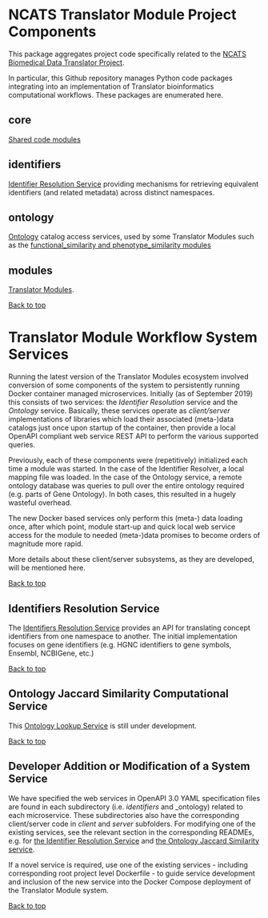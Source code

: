 #  NCATS Translator Module Project Components

This package aggregates project code specifically related to the 
[NCATS Biomedical Data Translator Project](https://ncats.nih.gov/translator).

In particular, this Github repository manages Python code packages integrating into an implementation of 
Translator bioinformatics computational workflows. These packages are enumerated here.

## core

[Shared code modules](./core)

## identifiers

[Identifier Resolution Service](./identifiers) 
providing mechanisms for retrieving equivalent identifiers (and related metadata) across distinct namespaces.

## ontology

[Ontology](https://github.com/ncats/translator-modules/tree/docker-compose-system/ncats/translator/ontology) catalog 
access services, used by some Translator Modules such as the 
[functional_similarity and phenotype_similarity modules](./modules/gene/gene/README.md)

## modules

[Translator Modules](./modules).

[Back to top](#ncats-translator-module-project-components)

# Translator Module Workflow System Services

Running the latest version of the  Translator Modules ecosystem involved conversion of some components of the system to 
persistently running Docker container managed microservices. Initially (as of September 2019) this consists of two
services: the *Identifier Resolution* service and the *Ontology* service.  Basically, these services operate as 
_client/server_ implementations of libraries which load their associated (meta-)data catalogs just once upon startup
of the container, then provide a local OpenAPI compliant web service REST API to perform the various supported queries.

Previously, each of these components were (repetitively) initialized each time a module was started. In the case of 
the Identifier Resolver, a local mapping file was loaded. In the case of the Ontology service, a remote ontology 
database was queries to pull over the entire ontology required (e.g. parts of Gene Ontology). In both cases, this 
resulted in a hugely wasteful overhead. 

The new Docker based services only perform this (meta-) data loading once, after which point, module start-up and 
quick local web service access for the module to needed (meta-)data promises to become orders of magnitude more rapid.

More details about these client/server subsystems, as they are developed, will be mentioned here.

[Back to top](#ncats-translator-module-project-components)

## Identifiers Resolution Service

The [Identifiers Resolution Service](https://github.com/ncats/translator-modules/tree/docker-compose-system/ncats/translator/identifiers) 
provides an API for translating concept identifiers from one namespace to another.
The initial implementation focuses on gene identifiers (e.g. HGNC identifiers to gene symbols, Ensembl, NCBIGene, etc.)

[Back to top](#ncats-translator-module-project-components)

## Ontology Jaccard Similarity Computational Service

This [Ontology Lookup Service](https://github.com/ncats/translator-modules/tree/docker-compose-system/ncats/translator/ontology) 
is still under development.

[Back to top](#ncats-translator-module-project-components)

 ## Developer Addition or Modification of a System Service

We have specified the web services in OpenAPI 3.0 YAML specification files are found in each subdirectory 
(i.e. _identifiers_ and _ontology) related to each microservice. These subdirectories also have the corresponding 
client/server code in *client* and  *server* subfolders. For modifying one of the existing services, see the
relevant section in the corresponding READMEs, e.g. for  [the Identifier Resolution Service](./identifiers/README.md) 
and [the Ontology Jaccard Similarity service](./ontology/README.md).

If a novel service is required, use one of the existing services - including corresponding root project level
Dockerfile - to guide service development and inclusion of the new service into the Docker Compose deployment of the
Translator Module system.

[Back to top](#ncats-translator-module-project-components)
